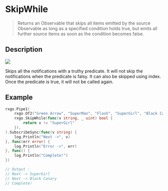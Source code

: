 # SkipWhile

> Returns an Observable that skips all items emitted by the source Observable as long as a specified condition holds true, but emits all further source items as soon as the condition becomes false.

## Description

![](https://rxjs.dev/assets/images/marble-diagrams/skipWhile.png)

Skips all the notifications with a truthy predicate. It will not skip the notifications when the predicate is falsy. It can also be skipped using index. Once the predicate is true, it will not be called again.

## Example

```go
rxgo.Pipe1(
	rxgo.Of2("Green Arrow", "SuperMan", "Flash", "SuperGirl", "Black Canary"),
	rxgo.SkipWhile(func(v string, _ uint) bool {
		return v != "SuperGirl"
	}),
).SubscribeSync(func(v string) {
    log.Println("Next ->", v)
}, func(err error) {
    log.Println("Error ->", err)
}, func() {
    log.Println("Complete!")
})

// Output :
// Next -> SuperGirl
// Next -> Black Canary
// Complete!
```
